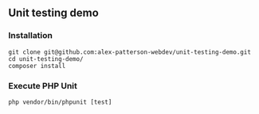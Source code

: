 ## Unit testing demo

### Installation 

    git clone git@github.com:alex-patterson-webdev/unit-testing-demo.git
    cd unit-testing-demo/
    composer install

### Execute PHP Unit

    php vendor/bin/phpunit [test]
